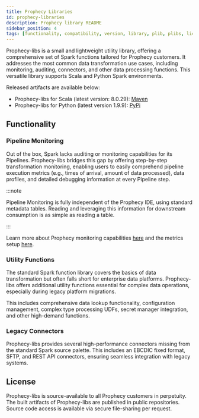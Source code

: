 ```yaml
---
title: Prophecy Libraries
id: prophecy-libraries
description: Prophecy library README
sidebar_position: 4
tags: [functionality, compatibility, version, library, plib, plibs, license]
---
```


Prophecy-libs is a small and lightweight utility library, offering a comprehensive set of Spark functions tailored for Prophecy customers. It addresses the most common data transformation use cases, including monitoring, auditing, connectors, and other data processing functions. This versatile library supports Scala and Python Spark environments.

Released artifacts are available below:

- Prophecy-libs for Scala (latest version: 8.0.29): [Maven](https://mvnrepository.com/artifact/io.prophecy/prophecy-libs)
- Prophecy-libs for Python (latest version 1.9.9): [PyPi](https://pypi.org/project/prophecy-libs/)

## Functionality

### Pipeline Monitoring

Out of the box, Spark lacks auditing or monitoring capabilities for its Pipelines. Prophecy-libs bridges this gap by offering step-by-step transformation monitoring, enabling users to easily comprehend pipeline execution metrics (e.g., times of arrival, amount of data processed), data profiles, and detailed debugging information at every Pipeline step.

:::note

Pipeline Monitoring is fully independent of the Prophecy IDE, using standard metadata tables. Reading and leveraging this information for downstream consumption is as simple as reading a table.

:::

Learn more about Prophecy monitoring capabilities [here](https://docs.prophecy.io/Spark/pipeline-monitoring/) and the metrics setup [here](https://docs.prophecy.io/Spark/execution/execution-metrics/).

### Utility Functions

The standard Spark function library covers the basics of data transformation but often falls short for enterprise data platforms. Prophecy-libs offers additional utility functions essential for complex data operations, especially during legacy platform migrations.

This includes comprehensive data lookup functionality, configuration management, complex type processing UDFs, secret manager integration, and other high-demand functions.

### Legacy Connectors

Prophecy-libs provides several high-performance connectors missing from the standard Spark source palette. This includes an EBCDIC fixed format, SFTP, and REST API connectors, ensuring seamless integration with legacy systems.

## License

Prophecy-libs is source-available to all Prophecy customers in perpetuity. The built artifacts of Prophecy-libs are published in public repositories. Source code access is available via secure file-sharing per request.
